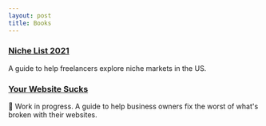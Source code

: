 ```yaml
---
layout: post
title: Books
---
```


### [Niche List 2021](https://gum.co/niche-list)
A guide to help freelancers explore niche markets in the US.

### [Your Website Sucks](https://yourwebsitesucks.fyi/)
🚧 Work in progress. A guide to help business owners fix the worst of what's broken with their websites.

